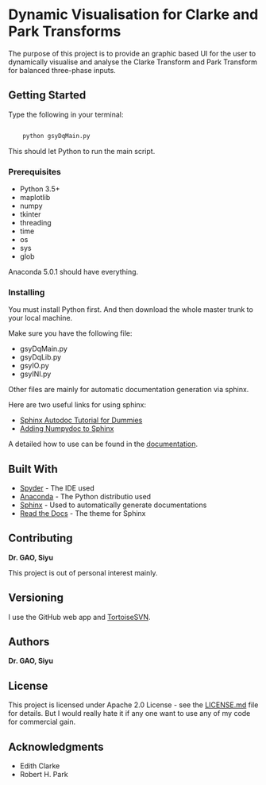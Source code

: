 # Dynamic Visualisation for Clarke and Park Transforms

The purpose of this project is to provide an graphic based UI for the user to dynamically visualise and analyse the Clarke Transform and Park Transform for balanced three-phase inputs. 

## Getting Started

Type the following in your terminal:

```python

	python gsyDqMain.py
```
This should let Python to run the main script.

### Prerequisites

* Python 3.5+
* maplotlib
* numpy
* tkinter
* threading
* time
* os
* sys
* glob


Anaconda 5.0.1 should have everything.


### Installing

You must install Python first. And then download the whole master trunk to your local machine. 

Make sure you have the following file:

* gsyDqMain.py
* gsyDqLib.py
* gsyIO.py
* gsyINI.py

Other files are mainly for automatic documentation generation via sphinx.

Here are two useful links for using sphinx:

* [Sphinx Autodoc Tutorial for Dummies](https://codeandchaos.wordpress.com/2012/07/30/sphinx-autodoc-tutorial-for-dummies/)
* [Adding Numpydoc to Sphinx](https://codeandchaos.wordpress.com/2012/08/09/sphinx-and-numpydoc/)

A detailed how to use can be found in the [documentation](documentation/html/index.html).


## Built With

* [Spyder](http://pythonhosted.org/spyder/) - The IDE used
* [Anaconda](https://www.anaconda.com/download/) - The Python distributio used
* [Sphinx](http://www.sphinx-doc.org/en/stable/) - Used to automatically generate documentations
* [Read the Docs](https://github.com/rtfd/sphinx_rtd_theme) - The theme for Sphinx

## Contributing

**Dr. GAO, Siyu**

This project is out of personal interest mainly.

## Versioning

I use the GitHub web app and [TortoiseSVN](https://tortoisesvn.net/).

## Authors

**Dr. GAO, Siyu**

## License

This project is licensed under Apache 2.0 License - see the [LICENSE.md](LICENSE.md) file for details. But I would really hate it if any one want to use any of my code for commercial gain. 

## Acknowledgments

* Edith Clarke
* Robert H. Park

